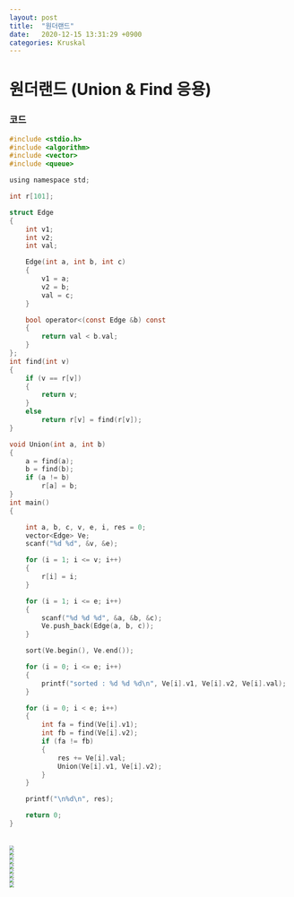 ```yaml
---
layout: post
title:  "원더랜드"
date:   2020-12-15 13:31:29 +0900
categories: Kruskal
---
```

# 원더랜드 (Union & Find 응용)

### 코드

```c
#include <stdio.h>
#include <algorithm>
#include <vector>
#include <queue>

using namespace std;

int r[101];

struct Edge
{
    int v1;
    int v2;
    int val;

    Edge(int a, int b, int c)
    {
        v1 = a;
        v2 = b;
        val = c;
    }

    bool operator<(const Edge &b) const
    {
        return val < b.val;
    }
};
int find(int v)
{
    if (v == r[v])
    {
        return v;
    }
    else
        return r[v] = find(r[v]);
}

void Union(int a, int b)
{
    a = find(a);
    b = find(b);
    if (a != b)
        r[a] = b;
}
int main()
{

    int a, b, c, v, e, i, res = 0;
    vector<Edge> Ve;
    scanf("%d %d", &v, &e);

    for (i = 1; i <= v; i++)
    {
        r[i] = i;
    }

    for (i = 1; i <= e; i++)
    {
        scanf("%d %d %d", &a, &b, &c);
        Ve.push_back(Edge(a, b, c));
    }

    sort(Ve.begin(), Ve.end());

    for (i = 0; i <= e; i++)
    {
        printf("sorted : %d %d %d\n", Ve[i].v1, Ve[i].v2, Ve[i].val);
    }

    for (i = 0; i < e; i++)
    {
        int fa = find(Ve[i].v1);
        int fb = find(Ve[i].v2);
        if (fa != fb)
        {
            res += Ve[i].val;
            Union(Ve[i].v1, Ve[i].v2);
        }
    }

    printf("\n%d\n", res);

    return 0;
}

```
<br/>


<img src="/public/img/78-1.png" style="zoom:52%;"  />
<br/>
<img src="/public/img/78-3.png" style="zoom:52%;"  />
<br/>
<img src="/public/img/78-3.png" style="zoom:52%;"  />
<br/>
<img src="/public/img/78-4.png" style="zoom:52%;"  />
<br/>
<img src="/public/img/78-5.png" style="zoom:52%;"  />
<br/>
<img src="/public/img/78-6.png" style="zoom:52%;"  />
<br/>
<img src="/public/img/78-7.png" style="zoom:52%;"  />
<br/>
<img src="/public/img/78-8.png" style="zoom:52%;"  />
<br/>
<img src="/public/img/78-9.png" style="zoom:52%;"  />
<br/>
